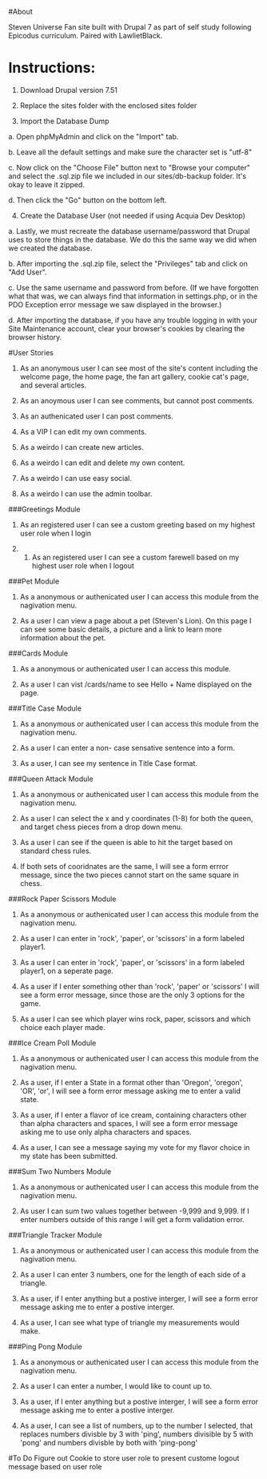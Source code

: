 #About

Steven Universe Fan site built with Drupal 7 as part of self study following Epicodus curriculum.  Paired with LawlietBlack.

# Instructions:

1. Download Drupal version 7.51

2. Replace the sites folder with the enclosed sites folder

3. Import the Database Dump

  a. Open phpMyAdmin and click on the "Import" tab.

  b. Leave all the default settings and make sure the character set is "utf-8"

  c. Now click on the "Choose File" button next to "Browse your computer" and select the .sql.zip file we included in our sites/db-backup folder. It's okay to leave it zipped.

  d. Then click the "Go" button on the bottom left.

4. Create the Database User (not needed if using Acquia Dev Desktop)

  a. Lastly, we must recreate the database username/password that Drupal uses to store things in the database. We do this the same way we did when we created the database.

  b. After importing the .sql.zip file, select the "Privileges" tab and click on "Add User".

  c. Use the same username and password from before. (If we have forgotten what that was, we can always find that information in settings.php, or in the PDO Exception error message we saw displayed in the browser.)

  d. After importing the database, if you have any trouble logging in with your Site Maintenance account, clear your browser's cookies by clearing the browser history.

#User Stories
1. As an anonymous user I can see most of the site's content including the welcome page, the home page, the fan art gallery, cookie cat's page, and several articles. 

2. As an anoymous user I can see comments, but cannot post comments. 

3. As an authenicated user I can post comments. 

7. As a VIP I can edit my own comments. 

4. As a weirdo I can create new articles. 

5. As a weirdo I can edit and delete my own content. 

6. As a weirdo I can use easy social.

7. As a weirdo I can use the admin toolbar.

###Greetings Module
 1. As an registered user I can see a custom greeting based on my highest user role when I login

 2. 1. As an registered user I can see a custom farewell based on my highest user role when I logout

###Pet Module
 1. As a anonymous or authenicated user I can access this module from the nagivation menu. 

 2. As a user I can view a page about a pet (Steven's Lion).  On this page I can see some basic details, a picture and a link to learn more information about the pet.  

###Cards Module
 1. As a anonymous or authenicated user I can access this module. 

 2. As a user I can vist /cards/name to see Hello + Name displayed on the page. 

###Title Case Module
 1. As a anonymous or authenicated user I can access this module from the nagivation menu. 

 2. As a user I can enter a non- case sensative sentence into a form. 

 3. As a user, I can see my sentence in Title Case format. 

###Queen Attack Module
 1. As a anonymous or authenicated user I can access this module from the nagivation menu. 

 2. As a user I can select the x and y coordinates (1-8) for both the queen, and target chess pieces from a drop down menu.

 3. As a user I can see if the queen is able to hit the target based on standard chess rules. 

 4. If both sets of cooridnates are the same, I will see a form errror message, since the two pieces cannot start on the same square in chess. 


###Rock Paper Scissors Module
 1. As a anonymous or authenicated user I can access this module from the nagivation menu. 

 2. As a user I can enter in 'rock', 'paper', or 'scissors' in a form labeled player1.  

 3.  As a user I can enter in 'rock', 'paper', or 'scissors' in a form labeled player1, on a seperate page.

 4. As a user if I enter something other than 'rock', 'paper' or 'scissors' I will see a form error message, since those are the only 3 options for the game. 

 5. As a user I can see which player wins rock, paper, scissors and which choice each player made. 

###Ice Cream Poll Module
1. As a anonymous or authenicated user I can access this module from the nagivation menu. 

2. As a user, if I enter a State in a format other than 'Oregon', 'oregon', 'OR', 'or', I will see a form error message asking me to enter a valid state.

3.  As a user, if I enter a flavor of ice cream, containing characters other than alpha characters and spaces, I will see a form error message asking me to use only alpha characters and spaces. 

4. As a user, I can see a message saying my vote for my flavor choice in my state has been submitted. 

###Sum Two Numbers Module
  1. As a anonymous or authenicated user I can access this module from the nagivation menu. 

  2. As user I can sum two values together between -9,999 and 9,999. If I enter numbers outside of this range I will get a form validation error. 

###Triangle Tracker Module
 1. As a anonymous or authenicated user I can access this module from the nagivation menu. 

 2. As a user I can enter 3 numbers, one for the length of each side of a triangle. 

 3. As a user, if I enter anything but a postive interger, I will see a form error message asking me to enter a postive interger. 

 4. As a user, I can see what type of triangle my measurements would make.

###Ping Pong Module
 1. As a anonymous or authenicated user I can access this module from the nagivation menu. 

 2. As a user I can enter a number, I would like to count up to. 

 3. As a user, if I enter anything but a postive interger, I will see a form error message asking me to enter a postive interger. 

 4. As a user, I can see a list of numbers, up to the number I selected, that replaces numbers divisble by 3 with 'ping', numbers divisible by 5 with 'pong' and numbers divisble by both with 'ping-pong'


#To Do
Figure out Cookie to store user role to present custome logout message based on user role